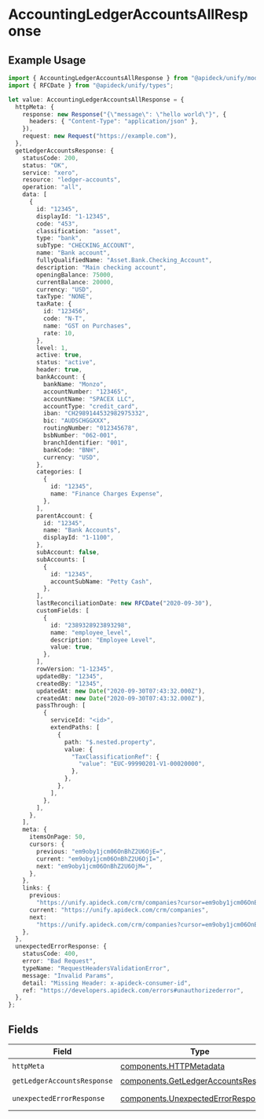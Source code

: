 # AccountingLedgerAccountsAllResponse

## Example Usage

```typescript
import { AccountingLedgerAccountsAllResponse } from "@apideck/unify/models/operations";
import { RFCDate } from "@apideck/unify/types";

let value: AccountingLedgerAccountsAllResponse = {
  httpMeta: {
    response: new Response("{\"message\": \"hello world\"}", {
      headers: { "Content-Type": "application/json" },
    }),
    request: new Request("https://example.com"),
  },
  getLedgerAccountsResponse: {
    statusCode: 200,
    status: "OK",
    service: "xero",
    resource: "ledger-accounts",
    operation: "all",
    data: [
      {
        id: "12345",
        displayId: "1-12345",
        code: "453",
        classification: "asset",
        type: "bank",
        subType: "CHECKING_ACCOUNT",
        name: "Bank account",
        fullyQualifiedName: "Asset.Bank.Checking_Account",
        description: "Main checking account",
        openingBalance: 75000,
        currentBalance: 20000,
        currency: "USD",
        taxType: "NONE",
        taxRate: {
          id: "123456",
          code: "N-T",
          name: "GST on Purchases",
          rate: 10,
        },
        level: 1,
        active: true,
        status: "active",
        header: true,
        bankAccount: {
          bankName: "Monzo",
          accountNumber: "123465",
          accountName: "SPACEX LLC",
          accountType: "credit_card",
          iban: "CH2989144532982975332",
          bic: "AUDSCHGGXXX",
          routingNumber: "012345678",
          bsbNumber: "062-001",
          branchIdentifier: "001",
          bankCode: "BNH",
          currency: "USD",
        },
        categories: [
          {
            id: "12345",
            name: "Finance Charges Expense",
          },
        ],
        parentAccount: {
          id: "12345",
          name: "Bank Accounts",
          displayId: "1-1100",
        },
        subAccount: false,
        subAccounts: [
          {
            id: "12345",
            accountSubName: "Petty Cash",
          },
        ],
        lastReconciliationDate: new RFCDate("2020-09-30"),
        customFields: [
          {
            id: "2389328923893298",
            name: "employee_level",
            description: "Employee Level",
            value: true,
          },
        ],
        rowVersion: "1-12345",
        updatedBy: "12345",
        createdBy: "12345",
        updatedAt: new Date("2020-09-30T07:43:32.000Z"),
        createdAt: new Date("2020-09-30T07:43:32.000Z"),
        passThrough: [
          {
            serviceId: "<id>",
            extendPaths: [
              {
                path: "$.nested.property",
                value: {
                  "TaxClassificationRef": {
                    "value": "EUC-99990201-V1-00020000",
                  },
                },
              },
            ],
          },
        ],
      },
    ],
    meta: {
      itemsOnPage: 50,
      cursors: {
        previous: "em9oby1jcm06OnBhZ2U6OjE=",
        current: "em9oby1jcm06OnBhZ2U6OjI=",
        next: "em9oby1jcm06OnBhZ2U6OjM=",
      },
    },
    links: {
      previous:
        "https://unify.apideck.com/crm/companies?cursor=em9oby1jcm06OnBhZ2U6OjE%3D",
      current: "https://unify.apideck.com/crm/companies",
      next:
        "https://unify.apideck.com/crm/companies?cursor=em9oby1jcm06OnBhZ2U6OjM",
    },
  },
  unexpectedErrorResponse: {
    statusCode: 400,
    error: "Bad Request",
    typeName: "RequestHeadersValidationError",
    message: "Invalid Params",
    detail: "Missing Header: x-apideck-consumer-id",
    ref: "https://developers.apideck.com/errors#unauthorizederror",
  },
};
```

## Fields

| Field                                                                                        | Type                                                                                         | Required                                                                                     | Description                                                                                  |
| -------------------------------------------------------------------------------------------- | -------------------------------------------------------------------------------------------- | -------------------------------------------------------------------------------------------- | -------------------------------------------------------------------------------------------- |
| `httpMeta`                                                                                   | [components.HTTPMetadata](../../models/components/httpmetadata.md)                           | :heavy_check_mark:                                                                           | N/A                                                                                          |
| `getLedgerAccountsResponse`                                                                  | [components.GetLedgerAccountsResponse](../../models/components/getledgeraccountsresponse.md) | :heavy_minus_sign:                                                                           | LedgerAccounts                                                                               |
| `unexpectedErrorResponse`                                                                    | [components.UnexpectedErrorResponse](../../models/components/unexpectederrorresponse.md)     | :heavy_minus_sign:                                                                           | Unexpected error                                                                             |